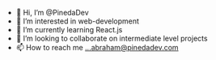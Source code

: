 - 👋 Hi, I’m @PinedaDev
- 👀 I’m interested in web-development
- 🌱 I’m currently learning React.js
- 💞️ I’m looking to collaborate on intermediate level projects
- 📫 How to reach me ...abraham@pinedadev.com
